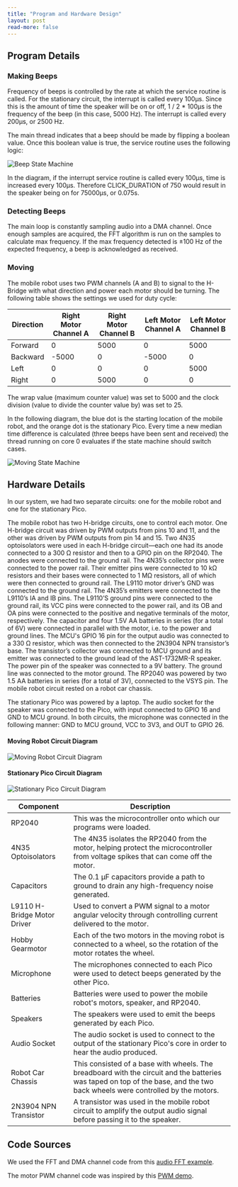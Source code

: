```yaml
---
title: "Program and Hardware Design"
layout: post
read-more: false
---
```


## Program Details

### Making Beeps

Frequency of beeps is controlled by the rate at which the service routine is called. For the stationary circuit, the interrupt is called every 100μs. Since this is the amount of time the speaker will be on or off, 1 / 2 * 100μs is the frequency of the beep (in this case, 5000 Hz). The interrupt is called every 200μs, or 2500 Hz.

The main thread indicates that a beep should be made by flipping a boolean value. Once this boolean value is true, the service routine uses the following logic:

![Beep State Machine](https://i.ibb.co/WcW4b9T/final-state-machine-Page-2-drawio.png)

In the diagram, if the interrupt service routine is called every 100μs, time is increased every 100μs. Therefore CLICK_DURATION of 750 would result in the speaker being on for 75000μs, or 0.075s. 

### Detecting Beeps

The main loop is constantly sampling audio into a DMA channel. Once enough samples are acquired, the FFT algorithm is run on the samples to calculate max frequency. If the max frequency detected is ±100 Hz of the expected frequency, a beep is acknowledged as received.

### Moving

The mobile robot uses two PWM channels (A and B) to signal to the H-Bridge with what direction and power each motor should be turning. The following table shows the settings we used for duty cycle:

| Direction | Right Motor Channel A | Right Motor Channel B | Left Motor Channel A | Left Motor Channel B |
| --------- | --------------------- | --------------------- | -------------------- | -------------------- |
| Forward   | 0                     | 5000                  | 0                    | 5000                 |
| Backward  | -5000                 | 0                     | -5000                | 0                    |
| Left      | 0                     | 0                     | 0                    | 5000                 |
| Right     | 0                     | 5000                  | 0                    | 0                    |

The wrap value (maximum counter value) was set to 5000 and the clock division (value to divide the counter value by) was set to 25.

In the following diagram, the blue dot is the starting location of the mobile robot, and the orange dot is the stationary Pico. Every time a new median time difference is calculated (three beeps have been sent and received) the thread running on core 0 evaluates if the state machine should switch cases. 

![Moving State Machine](https://i.ibb.co/pnMGG9B/final-state-machine-Page-1-drawio.png)

## Hardware Details
In our system, we had two separate circuits: one for the mobile robot and one for the stationary Pico. 

The mobile robot has two H-bridge circuits, one to control each motor. One H-bridge circuit was driven by PWM outputs from pins 10 and 11, and the other was driven by PWM outputs from pin 14 and 15. Two 4N35 optoisolators were used in each H-bridge circuit—each one had its anode connected to a 300 Ω resistor and then to a GPIO pin on the RP2040. The anodes were connected to the ground rail. The 4N35’s collector pins were connected to the power rail. Their emitter pins were connected to 10 kΩ resistors and their bases were connected to 1 MΩ resistors, all of which were then connected to ground rail. The L9110 motor driver’s GND was connected to the ground rail. The 4N35’s emitters were connected to the L9110’s IA and IB pins. The L9110’S ground pins were connected to the ground rail, its VCC pins were connected to the power rail, and its OB and OA pins were connected to the positive and negative terminals of the motor, respectively. The capacitor and four 1.5V AA batteries in series (for a total of 6V) were connected in parallel with the motor, i.e. to the power and ground lines. The MCU's GPIO 16 pin for the output audio was connected to a 330 Ω resistor, which was then connected to the 2N3904 NPN transistor’s base. The transistor’s collector was connected to MCU ground and its emitter was connected to the ground lead of the AST-1732MR-R speaker. The power pin of the speaker was connected to a 9V battery. The ground line was connected to the motor ground. The RP2040 was powered by two 1.5 AA batteries in series (for a total of 3V), connected to the VSYS pin. The mobile robot circuit rested on a robot car chassis. 

The stationary Pico was powered by a laptop. The audio socket for the speaker was connected to the Pico, with input connected to GPIO 16 and GND to MCU ground. In both circuits, the microphone was connected in the following manner: GND to MCU ground, VCC to 3V3, and OUT to GPIO 26.

#### Moving Robot Circuit Diagram

![Moving Robot Circuit Diagram](https://i.ibb.co/hmvG6QZ/mobile.png)

#### Stationary Pico Circuit Diagram

![Stationary Pico Circuit Diagram](https://i.ibb.co/VNFDCFZ/stationary.png)

| Component | Description | 
| --------- | ------------| 
| RP2040 | This was the microcontroller onto which our programs were loaded. | 
| 4N35 Optoisolators | The 4N35 isolates the RP2040 from the motor, helping protect the microcontroller from voltage spikes that can come off the motor. |
| Capacitors | The 0.1 μF capacitors provide a path to ground to drain any high-frequency noise generated. |
| L9110 H-Bridge Motor Driver | Used to convert a PWM signal to a motor angular velocity through controlling current delivered to the motor. |
| Hobby Gearmotor | Each of the two motors in the moving robot is connected to a wheel, so the rotation of the motor rotates the wheel. |
| Microphone | The microphones connected to each Pico were used to detect beeps generated by the other Pico. |
| Batteries | Batteries were used to power the mobile robot's motors, speaker, and RP2040. |
| Speakers | The speakers were used to emit the beeps generated by each Pico. |
| Audio Socket | The audio socket is used to connect to the output of the stationary Pico's core in order to hear the audio produced. |
| Robot Car Chassis | This consisted of a base with wheels. The breadboard with the circuit and the batteries was taped on top of the base, and the two back wheels were controlled by the motors. |
| 2N3904 NPN Transistor | A transistor was used in the mobile robot circuit to amplify the output audio signal before passing it to the speaker. |



## Code Sources
We used the FFT and DMA channel code from this [audio FFT example](https://github.com/vha3/Hunter-Adams-RP2040-Demos/blob/master/Lab_1/Audio_FFT/fft.c).

The motor PWM channel code was inspired by this [PWM demo](https://github.com/vha3/Hunter-Adams-RP2040-Demos/blob/master/Lab_3/PWM_Demo/pwm-demo.c).


